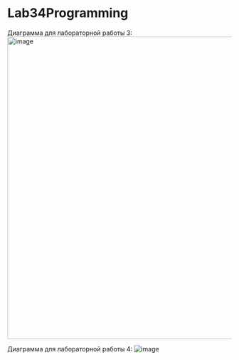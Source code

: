 # Lab34Programming

Диаграмма для лабораторной работы 3:
<img width="680" alt="image" src="https://user-images.githubusercontent.com/72685907/211214633-a9483d9e-cc44-4011-8aea-4e3682015742.png">

Диаграмма для лабораторной работы 4:
![image](https://user-images.githubusercontent.com/72685907/215352433-f0b824e1-a4cf-42f6-8c97-bd0929e11728.png)
